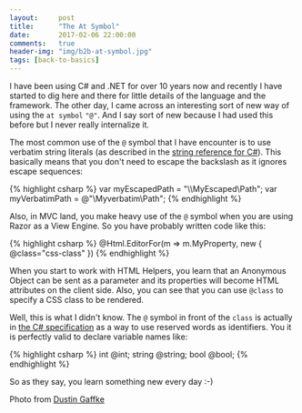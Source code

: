 ```yaml
---
layout:     post
title:      "The At Symbol"
date:       2017-02-06 22:00:00
comments:   true
header-img: "img/b2b-at-symbol.jpg"
tags: [back-to-basics]
---
```


I have been using C# and .NET for over 10 years now and recently I have started to dig here and there for little details of the language and the framework. The other day, I came across an interesting sort of new way of using the `at symbol` `"@"`. And I say sort of new because I had used this before but I never really internalize it.

The most common use of the `@` symbol that I have encounter is to use verbatim string literals (as described in the [string reference for C#](https://msdn.microsoft.com/en-us/library/362314fe(v=VS.100).aspx)). This basically means that you don't need to escape the backslash as it ignores escape sequences:

{% highlight csharp %}
var myEscapedPath = "\\\\MyEscaped\\Path";
var myVerbatimPath = @"\\Myverbatim\Path";
{% endhighlight %}

Also, in MVC land, you make heavy use of the `@` symbol when you are using Razor as a View Engine. So you have probably written code like this:

{% highlight csharp %}
@Html.EditorFor(m => m.MyProperty, new { @class="css-class" })
{% endhighlight %}

When you start to work with HTML Helpers, you learn that an Anonymous Object can be sent as a parameter and its properties will become HTML attributes on the client side. Also, you can see that you can use `@class` to specify a CSS class to be rendered.

Well, this is what I didn't know. The `@` symbol in front of the `class` is actually in [the C# specification](https://msdn.microsoft.com/en-us/library/aa664670.aspx) as a way to use reserved words as identifiers. You it is perfectly valid to declare variable names like:

{% highlight csharp %}
int @int;
string @string;
bool @bool;
{% endhighlight %}

So as they say, you learn something new every day :-)

Photo from [Dustin Gaffke](https://www.flickr.com/photos/onepointfour/13181596964/in/photolist-m5P8xb-BzC16W-pjHo3D-JBMG2-posear-CTJJCZ-rQn87f-BwgkCm-HwAmWz-uV8cf-a9hqxD-8d2Dko-8N9ZAP-dtBBM-3A2Jh2-bEMZdh-nZBb5b-66DxA-9VmVHi-pJE1q3-ai8W9W-8U4voa-rAwj3S-57Kc9t-9s8LrU-pNj6fn-ddCAvq-pGsvA4-fj96kb-omNx9z-hW23Nq-jWtDoa-6TKqG4-q3hKja-dok1G7-sBUJSr-5XGAAq-bDCYRc-pNQhW5-pRXsWC-7W42bW-a8aeY1-jgRMY-4UXSiv-pwtsS3-3zUQ7r-dNWgK8-di6tkc-cPyCCq-aazmBh)